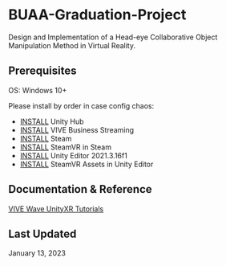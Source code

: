 # BUAA-Graduation-Project
Design and Implementation of a Head-eye Collaborative Object Manipulation Method in Virtual Reality. 

## Prerequisites

OS: Windows 10+

Please install by order in case config chaos:

* [INSTALL](https://unity.com/download) Unity Hub
* [INSTALL](https://dl.vive.com/vbspc/VIVEBusinessStreamingInstaller.exe) VIVE Business Streaming
* [INSTALL](https://cdn.akamai.steamstatic.com/client/installer/SteamSetup.exe) Steam
* [INSTALL](https://store.steampowered.com/app/250820/SteamVR/) SteamVR in Steam
* [INSTALL](unityhub://2021.3.16f) Unity Editor 2021.3.16f1
* [INSTALL](https://assetstore.unity.com/packages/tools/integration/steamvr-plugin-32647#reviews) SteamVR Assets in Unity Editor

## Documentation & Reference

[VIVE Wave UnityXR Tutorials](https://hub.vive.com/storage/docs/en-us/UnityXR/UnityXRTutorials.html)

## Last Updated

January 13, 2023
